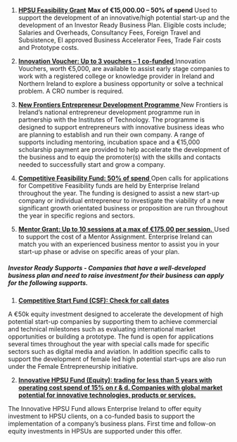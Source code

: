 1. **[HPSU Feasibility Grant](http://www.enterprise-ireland.com/en/Funding-Supports/Company/HPSU-Funding/HPSU-Feasibility-Study-Grant-.html)**
  **Max of €15,000.00 – 50% of spend** Used to support the development of an innovative\/high potential start-up and the development of an Investor Ready Business Plan. Eligible costs include; Salaries and Overheads, Consultancy Fees, Foreign Travel and Subsistence, EI approved Business Accelerator Fees, Trade Fair costs and Prototype costs.

2. **[Innovation Voucher: Up to 3 vouchers – 1 co-funded](http://www.enterprise-ireland.com/en/Funding-Supports/Company/HPSU-Funding/Innovation-Voucher.html)**[ ](http://www.enterprise-ireland.com/en/Funding-Supports/Company/HPSU-Funding/Innovation-Voucher.html)Innovation Vouchers, worth €5,000, are available to assist early stage companies to work with a registered college or knowledge provider in Ireland and Northern Ireland to explore a business opportunity or solve a technical problem. A CRO number is required.

3. **[New Frontiers Entrepreneur Development Programme](http://www.enterprise-ireland.com/en/Start-a-Business-in-Ireland/Supports-for-High-Potential-Start-Ups/New-Frontiers-Entrepreneur-Development-Programme.html)**[ ](http://www.enterprise-ireland.com/en/Start-a-Business-in-Ireland/Supports-for-High-Potential-Start-Ups/New-Frontiers-Entrepreneur-Development-Programme.html)New Frontiers is Ireland’s national entrepreneur development programme run in partnership with the Institutes of Technology. The programme is designed to support entrepreneurs with innovative business ideas who are planning to establish and run their own company. A range of supports including mentoring, incubation space and a €15,000 scholarship payment are provided to help accelerate the development of the business and to equip the promoter\(s\) with the skills and contacts needed to successfully start and grow a company.

4. **[Competitive Feasibility Fund: 50% of spend](http://www.enterprise-ireland.com/EI_Corporate/en/funding-supports/Company/HPSU-Funding/Competitive-Feasibility-Fund-CFF-.html)**[ ](http://www.enterprise-ireland.com/EI_Corporate/en/funding-supports/Company/HPSU-Funding/Competitive-Feasibility-Fund-CFF-.html)Open calls for applications for Competitive Feasibility funds are held by Enterprise Ireland throughout the year. The funding is designed to assist a new start-up company or individual entrepreneur to investigate the viability of a new significant growth orientated business or proposition are run throughout the year in specific regions and sectors.

5. **[Mentor Grant: Up to 10 sessions at a max of €175.00 per session.](http://www.enterprise-ireland.com/en/Funding-Supports/Company/HPSU-Funding/Mentor-Grant.html)**[ ](http://www.enterprise-ireland.com/en/Funding-Supports/Company/HPSU-Funding/Mentor-Grant.html)Used to support the cost of a Mentor Assignment. Enterprise Ireland can match you with an experienced business mentor to assist you in your start-up phase or advise on specific areas of your plan.



##### _Investor Ready Supports - Companies that have a well-developed business plan and need to raise investment for their business can apply for the following supports._

1. [**Competitive Start Fund \(CSF\): Check for call dates**](http://www.enterprise-ireland.com/EI_Corporate/en/funding-supports/Company/HPSU-Funding/Competitive-Start-Fund-CSF-.html)

  A €50k equity investment designed to accelerate the development of high potential start-up companies by supporting them to achieve commercial and technical milestones such as evaluating international market opportunities or building a prototype. The fund is open for applications several times throughout the year with special calls made for specific sectors such as digital media and aviation. In addition specific calls to support the development of female led high potential start-ups are also run under the Female Entrepreneurship initiative.

2. [**Innovative HPSU Fund \(Equity\): trading for less than 5 years with operating cost spend of 15% on r & d. Companies with global market potential for innovative technologies, products or services.**](http://www.enterprise-ireland.com/en/Funding-Supports/Company/HPSU-Funding/Innovative-HPSU-fund.html)

  The Innovative HPSU Fund allows Enterprise Ireland to offer equity investment to HPSU clients, on a co-funded basis to support the implementation of a company’s business plans. First time and follow-on equity investments in HPSUs are supported under this offer.


